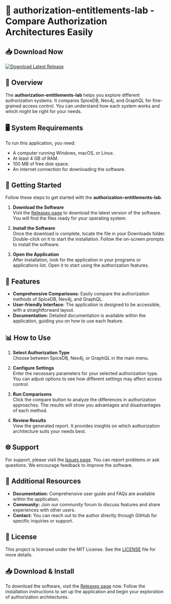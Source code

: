 # 🚀 authorization-entitlements-lab - Compare Authorization Architectures Easily

## 📥 Download Now
[![Download Latest Release](https://img.shields.io/badge/Download%20Latest%20Release-v1.0-blue.svg)](https://github.com/GabrielElias18/authorization-entitlements-lab/releases)

## 📖 Overview
The **authorization-entitlements-lab** helps you explore different authorization systems. It compares SpiceDB, Neo4j, and GraphQL for fine-grained access control. You can understand how each system works and which might be right for your needs.

## 🖥️ System Requirements
To run this application, you need:
- A computer running Windows, macOS, or Linux.
- At least 4 GB of RAM.
- 100 MB of free disk space.
- An internet connection for downloading the software.

## 🚀 Getting Started
Follow these steps to get started with the **authorization-entitlements-lab**.

1. **Download the Software**  
   Visit the [Releases page](https://github.com/GabrielElias18/authorization-entitlements-lab/releases) to download the latest version of the software. You will find the files ready for your operating system.

2. **Install the Software**  
   Once the download is complete, locate the file in your Downloads folder. Double-click on it to start the installation. Follow the on-screen prompts to install the software.

3. **Open the Application**  
   After installation, look for the application in your programs or applications list. Open it to start using the authorization features.

## 🎨 Features
- **Comprehensive Comparisons:** Easily compare the authorization methods of SpiceDB, Neo4j, and GraphQL.
- **User-friendly Interface:** The application is designed to be accessible, with a straightforward layout.
- **Documentation:** Detailed documentation is available within the application, guiding you on how to use each feature.
  
## 📊 How to Use
1. **Select Authorization Type**  
   Choose between SpiceDB, Neo4j, or GraphQL in the main menu.
  
2. **Configure Settings**  
   Enter the necessary parameters for your selected authorization type. You can adjust options to see how different settings may affect access control.

3. **Run Comparisons**  
   Click the compare button to analyze the differences in authorization approaches. The results will show you advantages and disadvantages of each method.

4. **Review Results**  
   View the generated report. It provides insights on which authorization architecture suits your needs best.

## 🌐 Support
For support, please visit the [Issues page](https://github.com/GabrielElias18/authorization-entitlements-lab/issues). You can report problems or ask questions. We encourage feedback to improve the software.

## 🔗 Additional Resources
- **Documentation:** Comprehensive user guide and FAQs are available within the application.
- **Community:** Join our community forum to discuss features and share experiences with other users.
- **Contact:** You can reach out to the author directly through GitHub for specific inquiries or support.

## 📑 License
This project is licensed under the MIT License. See the [LICENSE]() file for more details.

## 📥 Download & Install
To download the software, visit the [Releases page](https://github.com/GabrielElias18/authorization-entitlements-lab/releases) now. Follow the installation instructions to set up the application and begin your exploration of authorization architectures.